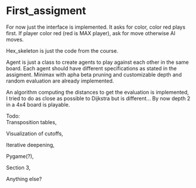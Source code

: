 # First_assigment
For now just the interface is implemented.
It asks for color, color red plays first.
If player color red (red is MAX player), ask for move otherwise AI moves.

Hex_skeleton is just the code from the course.

Agent is just a class to create agents to play against each other in the same board. Each agent should have different specifications as stated in the assigment.
Minimax with apha beta pruning and customizable depth and random evaluation are already implemented.

An algorithm computing the distances to get the evaluation is implemented, I tried to do as close as possible to Dijkstra but is different...
By now depth 2 in a 4x4 board is playable.

Todo:   
  Transposition tables,
  
  Visualization of cutoffs, 
  
  Iterative deepening,
  
  Pygame(?),
  
  Section 3,
  
  Anything else?
